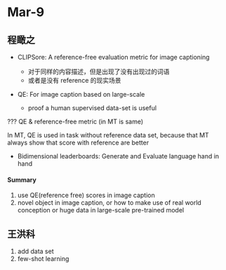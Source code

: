 # Mar-9

## 程瞰之

- CLIPSore: A reference-free evaluation metric for image captioning
    - 对于同样的内容描述，但是出现了没有出现过的词语
    - 或者是没有 reference 的现实场景

- QE: For image caption based on large-scale
    - proof a human supervised data-set is useful

??? QE & reference-free metric (in MT is same)

In MT, QE is used in task without reference data set, because that MT always show that score with reference are better

- Bidimensional leaderboards: Generate and Evaluate language hand in hand

#### Summary

1. use QE(reference free) scores in image caption
2. novel object in image caption, or how to make use of real world conception or huge data in large-scale pre-trained model

## 王洪科

1. add data set
2. few-shot learning